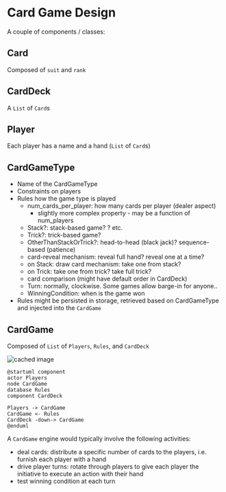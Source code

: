# Card Game Design

A couple of components / classes:

## Card

Composed of `suit` and `rank`

## CardDeck

A `List` of `Card`s


## Player

Each player has a name and a hand (`List` of `Card`s)


## CardGameType

- Name of the CardGameType
- Constraints on players
- Rules how the game type is played
    - num_cards_per_player: how many cards per player (dealer aspect)
       - slightly more complex property - may be a function of num_players
    - Stack?: stack-based game? ? etc.
    - Trick?: trick-based game?
    - OtherThanStackOrTrick?: head-to-head (black jack)? sequence-based (patience)
    - card-reveal mechanism: reveal full hand? reveal one at a time?
    - on Stack: draw card mechanism: take one from stack?
    - on Trick: take one from trick? take full trick?
    - card comparison (might have default order in CardDeck)
    - Turn: normally, clockwise. Some games allow barge-in for anyone..
    - WinningCondition: when is the game won
- Rules might be persisted in storage, retrieved based on CardGameType and injected into the `CardGame`

## CardGame

Composed of `List` of `Players`, `Rules`, and `CardDeck`


![cached image](http://www.plantuml.com/plantuml/proxy?src=https://raw.github.com/schutza/python-kata/blob/main/card-game/design.puml)

```plantuml
@startuml component
actor Players
node CardGame
database Rules
component CardDeck

Players -> CardGame
CardGame <- Rules
CardDeck -down-> CardGame
@enduml
```

A `CardGame` engine would typically involve the following activities:

- deal cards: distribute a specific number of cards to the players, i.e. furnish each player with a hand
- drive player turns: rotate through players to give each player the initiative to execute an action with their hand
- test winning condition at each turn
